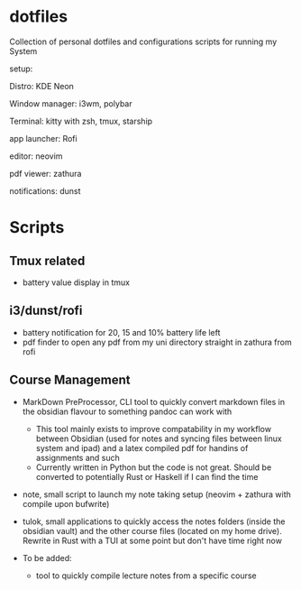 # dotfiles
Collection of personal dotfiles and configurations scripts for running my System

setup:

Distro: KDE Neon

Window manager: i3wm, polybar

Terminal: kitty with zsh, tmux, starship

app launcher: Rofi

editor: neovim

pdf viewer: zathura

notifications: dunst

# Scripts
## Tmux related
- battery value display in tmux

## i3/dunst/rofi
- battery notification for 20, 15 and 10% battery life left
- pdf finder to open any pdf from my uni directory straight in zathura from rofi

## Course Management
- MarkDown PreProcessor, CLI tool to quickly convert markdown files in the obsidian flavour to something pandoc can work with
	- This tool mainly exists to improve compatability in my workflow between Obsidian (used for notes and syncing files between linux system and ipad) and a latex compiled pdf for handins of assignments and such
	- Currently written in Python but the code is not great. Should be converted to potentially Rust or Haskell if I can find the time
- note, small script to launch my note taking setup (neovim + zathura with compile upon bufwrite)
- tulok, small applications to quickly access the notes folders (inside the obsidian vault) and the other course files (located on my home drive). Rewrite in Rust with a TUI at some point but don't have time right now

- To be added: 
	- tool to quickly compile lecture notes from a specific course
